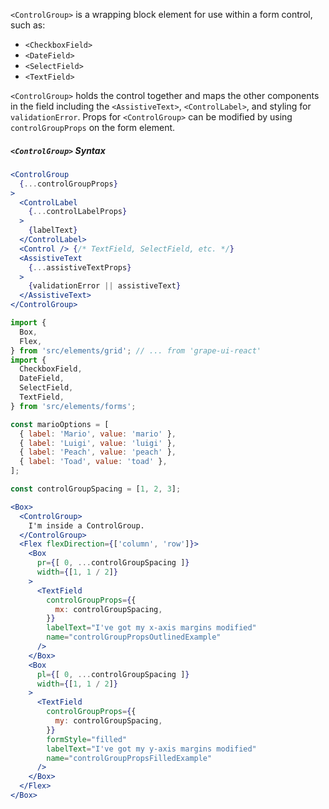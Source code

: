 `<ControlGroup>` is a wrapping block element for use within a form control, such as:

* `<CheckboxField>`
* `<DateField>`
* `<SelectField>`
* `<TextField>`

`<ControlGroup>` holds the control together and maps the other components in the field including the `<AssistiveText>`, `<ControlLabel>`, and styling for `validationError`. Props for `<ControlGroup>` can be modified by using `controlGroupProps` on the form element.

##### `<ControlGroup>` Syntax

```jsx static
<ControlGroup
  {...controlGroupProps}
>
  <ControlLabel
    {...controlLabelProps}
  >
    {labelText}
  </ControlLabel>
  <Control /> {/* TextField, SelectField, etc. */}
  <AssistiveText
    {...assistiveTextProps}
  >
    {validationError || assistiveText}
  </AssistiveText>
</ControlGroup>
```

```jsx inside Markdown
import {
  Box,
  Flex,
} from 'src/elements/grid'; // ... from 'grape-ui-react'
import {
  CheckboxField,
  DateField,
  SelectField,
  TextField,
} from 'src/elements/forms';

const marioOptions = [
  { label: 'Mario', value: 'mario' },
  { label: 'Luigi', value: 'luigi' },
  { label: 'Peach', value: 'peach' },
  { label: 'Toad', value: 'toad' },
];

const controlGroupSpacing = [1, 2, 3];

<Box>
  <ControlGroup>
    I'm inside a ControlGroup.
  </ControlGroup>
  <Flex flexDirection={['column', 'row']}>
    <Box
      pr={[ 0, ...controlGroupSpacing ]}
      width={[1, 1 / 2]}
    >
      <TextField
        controlGroupProps={{
          mx: controlGroupSpacing,
        }}
        labelText="I've got my x-axis margins modified"
        name="controlGroupPropsOutlinedExample"
      />
    </Box>
    <Box
      pl={[ 0, ...controlGroupSpacing ]}
      width={[1, 1 / 2]}
    >
      <TextField
        controlGroupProps={{
          my: controlGroupSpacing,
        }}
        formStyle="filled"
        labelText="I've got my y-axis margins modified"
        name="controlGroupPropsFilledExample"
      />
    </Box>
  </Flex>
</Box>
```

